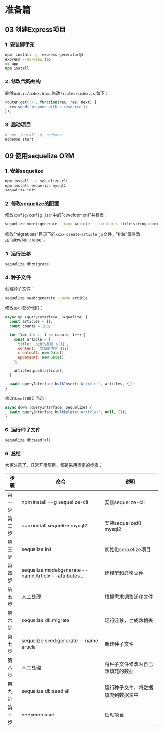 # 准备篇

## 03 创建Express项目

### 1. 安装脚手架

```sh
npm  install -g  express-generator@4
express --no-view app
cd app
npm install
```

### 2. 修改代码结构

删除`public/index.html`,修改`/routes/index.js`,如下：

```js
router.get('/', function(req, res, next) {
  res.send('respond with a resource');
});
```

### 3. 启动项目

```sh
# npm  install -g  nodemon
nodemon start
```

## 09 使用sequelize ORM

### 1. 安装sequelize

```sh
npm install --g sequelize-cli
npm install sequelize mysql2
sequelize init
```

### 2. 修改sequelize的配置

修改`config/config.json`中的"development"并建表：

```sh
sequelize model:generate --name Article --attributes title:string,content:text
```

修改"migrations"目录下的`xxxx-create-article.js`文件，"title"属性添加"allowNull: false"。

### 3.  运行迁移

```sh
sequelize db:migrate
```

### 4. 种子文件

创建种子文件：

```sh
sequelize seed:generate --name article
```

修改`up()`部分代码：

```js
async up (queryInterface, Sequelize) {
  const articles = [];
  const counts = 100;

  for (let i = 1; i <= counts; i++) {
    const article = {
      title: `文章的标题 ${i}`,
      content: `文章的内容 ${i}`,
      createdAt: new Date(),
      updatedAt: new Date(),
    };

    articles.push(article);
  }

  await queryInterface.bulkInsert('Articles', articles, {});
}
```

修改`down()`部分代码：

```js
async down (queryInterface, Sequelize) {
  await queryInterface.bulkDelete('Articles', null, {});
}
```

### 5. 运行种子文件

```sh
sequelize db:seed:all
```

### 6. 总结

大家注意了，日常开发项目，都是采用固定的步骤：

|步骤|命令|说明|
|---|---|---|
|第一步|npm install --g sequelize-cli|安装sequelize-cli|
|第二步|npm install sequelize mysql2|安装sequelize和mysql2|
|第三步|sequelize init|初始化sequelize项目|
|第四步|sequelize model:generate --name Article --attributes ...|建模型和迁移文件|
|第五步| 人工处理| 根据需求调整迁移文件|
|第六步|sequelize db:migrate|运行迁移，生成数据表|
|第七步|sequelize seed:generate --name article|新建种子文件|
|第八步| 人工处理| 将种子文件修改为自己想填充的数据|
|第九步|sequelize db:seed:all|运行种子文件，将数据填充到数据表中|
|第十步|nodemon start|启动项目|
